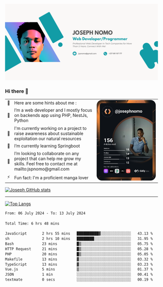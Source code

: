 ![Banner of my profile!](/Joseph_NOMO_NEW.png "Banner")

### Hi there 👋

<!--- | --  | 👋  | Here are some hints about me :                                                                                                 | <td rowspan=6><img src="/devcard.svg" width="400" alt="Joseph NOMO's Dev Card"/></td> |
| --- | --- | ------------------------------------------------------------------------------------------------------------------------------ | ------------------------------------------------------------------------------------- |
| --  | 🔭  | I’m a web developer and I mostly focus on backends app using PHP, NestJs, Python                                               |
| --  | 🦁  | I'm currently working on a project to raise awareness about sustainable exploitation our natural resources                     |
| --  | 🌱  | I’m currently learning Springboot                                                                                              |
| --  | 👯  | I’m looking to collaborate on any project that can help me grow my skills. Feel free to contact me at mailto:jspnomo@gmail.com |
| --  | ⚡  | Fun fact: I'm a proficient manga lover                                                                                         |
--->

<table>
    <tr>
        <td width="1%">👋</td>
        <td width="55%">Here are some hints about me :</td>
        <td rowspan=6 width="44%"><img src="/devcard.svg" width="400" alt="Joseph NOMO's Dev Card"/></td>
    </tr>
    <tr>
        <td>🔭</td>
        <td>I’m a web developer and I mostly focus on backends app using PHP, NestJs, Python</td>
    </tr>
    <tr>
        <td>🦁</td>
        <td>I'm currently working on a project to raise awareness about sustainable exploitation our natural resources</td>
    </tr>
    <tr>
        <td>🌱</td>
        <td>I’m currently learning Springboot</td>
    </tr>
    <tr>
        <td>👯</td>
        <td>I’m looking to collaborate on any project that can help me grow my skills. Feel free to contact me at mailto:jspnomo@gmail.com</td>
    </tr>
    <tr>
        <td>⚡</td>
        <td>Fun fact: I'm a proficient manga lover</td>
    </tr>

</table>

[![Joseph GitHub stats](https://github-readme-stats-seven-sigma-53.vercel.app/api?username=Jspascal)](https://github.com/Jspascal/github-readme-stats)

---

[![Top Langs](https://github-readme-stats-seven-sigma-53.vercel.app/api/top-langs/?username=Jspascal&layout=compact)](https://github.com/Jspascal/github-readme-stats)

<!--START_SECTION:waka-->

```txt
From: 06 July 2024 - To: 13 July 2024

Total Time: 6 hrs 48 mins

JavaScript       2 hrs 55 mins   ██████████▓░░░░░░░░░░░░░░   43.13 %
sh               2 hrs 10 mins   ████████░░░░░░░░░░░░░░░░░   31.95 %
Bash             23 mins         █▒░░░░░░░░░░░░░░░░░░░░░░░   05.75 %
HTTP Request     21 mins         █▒░░░░░░░░░░░░░░░░░░░░░░░   05.28 %
PHP              20 mins         █▒░░░░░░░░░░░░░░░░░░░░░░░   05.05 %
Makefile         13 mins         ▓░░░░░░░░░░░░░░░░░░░░░░░░   03.32 %
TypeScript       13 mins         ▓░░░░░░░░░░░░░░░░░░░░░░░░   03.23 %
Vue.js           5 mins          ▒░░░░░░░░░░░░░░░░░░░░░░░░   01.37 %
JSON             1 min           ░░░░░░░░░░░░░░░░░░░░░░░░░   00.41 %
textmate         0 secs          ░░░░░░░░░░░░░░░░░░░░░░░░░   00.19 %
```

<!--END_SECTION:waka-->
